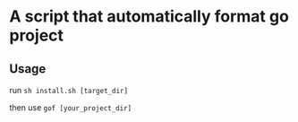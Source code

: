 # A script that automatically format go project

## Usage

run `sh install.sh [target_dir]`

then use `gof [your_project_dir]`
